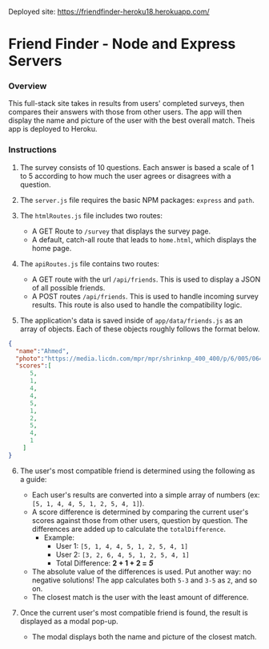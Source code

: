 Deployed site:  https://friendfinder-heroku18.herokuapp.com/

# Friend Finder - Node and Express Servers

### Overview

This full-stack site takes in results from users' completed surveys, then compares their answers with those from other users. The app will then display the name and picture of the user with the best overall match.   Theis app is deployed to Heroku.

### Instructions

1. The survey consists of 10 questions.  Each answer is based a scale of 1 to 5 according to how much the user agrees or disagrees with a question.

2. The `server.js` file requires the basic NPM packages: `express` and `path`.

3. The `htmlRoutes.js` file includes two routes:

   * A GET Route to `/survey` that displays the survey page.
   * A default, catch-all route that leads to `home.html`, which displays the home page.

4. The `apiRoutes.js` file contains two routes:

   * A GET route with the url `/api/friends`. This is used to display a JSON of all possible friends.
   * A POST routes `/api/friends`. This is used to handle incoming survey results. This route is also used to handle the compatibility logic.

5. The application's data is saved inside of `app/data/friends.js` as an array of objects. Each of these objects roughly follows the format below.

```json
{
  "name":"Ahmed",
  "photo":"https://media.licdn.com/mpr/mpr/shrinknp_400_400/p/6/005/064/1bd/3435aa3.jpg",
  "scores":[
      5,
      1,
      4,
      4,
      5,
      1,
      2,
      5,
      4,
      1
    ]
}
```

6. The user's most compatible friend is determined using the following as a guide:

   * Each user's results are converted into a simple array of numbers (ex: `[5, 1, 4, 4, 5, 1, 2, 5, 4, 1]`).
   * A score difference is determined by comparing the current user's scores against those from other users, question by question. The differences are added up to calculate the `totalDifference`.
     * Example:
       * User 1: `[5, 1, 4, 4, 5, 1, 2, 5, 4, 1]`
       * User 2: `[3, 2, 6, 4, 5, 1, 2, 5, 4, 1]`
       * Total Difference: **2 + 1 + 2 =** **_5_**
   * The absolute value of the differences is used. Put another way: no negative solutions! The app calculates both `5-3` and `3-5` as `2`, and so on.
   * The closest match is the user with the least amount of difference.

7. Once the current user's most compatible friend is found, the result is displayed as a modal pop-up.
   * The modal displays both the name and picture of the closest match.

